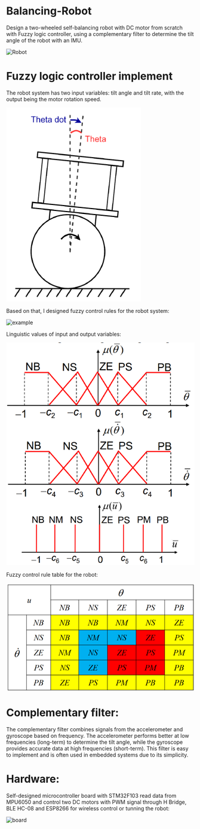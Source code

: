 # Balancing-Robot
Design a two-wheeled self-balancing robot with DC motor from scratch with Fuzzy logic controller, using a complementary filter to determine the tilt angle of the robot with an IMU.

![Robot](img/Robot.png)

# Fuzzy logic controller implement
The robot system has two input variables: tilt angle and tilt rate, with the output being the motor rotation speed.

![Robot system](img/Robot_Fuzzy.png)


Based on that, I designed fuzzy control rules for the robot system:

![example](ing/example.png)

Linguistic values of input and output variables:

![variables](img/Fuzzy_logic.png)

Fuzzy control rule table for the robot:

![example](img/Rule_table.png)

# Complementary filter:

The complementary filter combines signals from the accelerometer and gyroscope based on frequency. The accelerometer performs better at low frequencies (long-term) to determine the tilt angle, while the gyroscope provides accurate data at high frequencies (short-term). This filter is easy to implement and is often used in embedded systems due to its simplicity.

# Hardware:

Self-designed microcontroller board with STM32F103 read data from MPU6050 and control two DC motors with PWM signal through H Bridge, BLE HC-08 and ESP8266 for wireless control or tunning the robot:

![board](img/Board.png)

